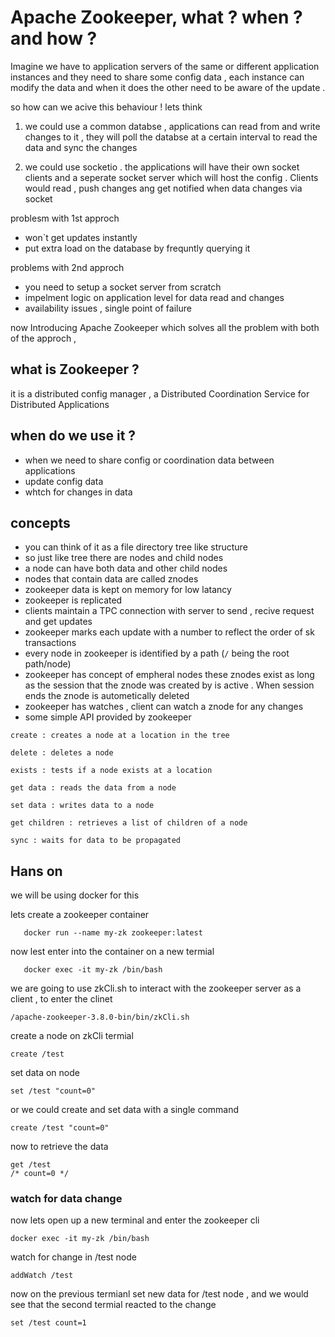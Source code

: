 # Apache Zookeeper,  what ? when ? and how ?

Imagine we have to application servers of the same or different application instances and they need to share some config data , each instance can modify the data and when it does the other need to be aware of the update .

so how can we acive this behaviour ! lets think

1. we could use a common databse , applications can read from and write changes to it , they will poll the databse at a certain interval to read the data and sync the changes 

2. we could use socketio . the applications will have their own socket clients and a seperate socket server which will host the config . Clients would read , push changes ang get notified when data changes via socket 

problesm with 1st approch 
- won`t get updates instantly 
- put extra load on the database by frequntly querying it 

problems with 2nd approch
- you need to setup a socket server from scratch 
- impelment logic on application level for data read and changes 
- availability issues , single point of failure 

now Introducing Apache Zookeeper which solves all the problem with both of the approch , 

## what is Zookeeper ?
it is a distributed config manager , a Distributed Coordination Service for Distributed Applications

## when do we use it ?
- when we need to share config or coordination data between applications 
- update config data 
- whtch for changes in data 

## concepts 

- you can think of it as a file directory tree like structure 
- so just like tree there are nodes and child nodes 
- a node can have both data and other child nodes
- nodes that contain data are called znodes
- zookeeper data is kept on memory for low latancy 
- zookeeper is replicated 
- clients maintain a TPC connection with server to send , recive request and get updates 
- zookeeper marks each update with a number to reflect the order of sk transactions 
- every node in zookeeper is identified by a path 
(`/` being the root path/node)
- zookeeper has concept of empheral nodes these znodes exist as long as the session that the znode was created by is active . When session ends the znode is autometically deleted 
- zookeeper has watches , client can watch a znode for any changes 
- some simple API provided by zookeeper

```
create : creates a node at a location in the tree

delete : deletes a node

exists : tests if a node exists at a location

get data : reads the data from a node

set data : writes data to a node

get children : retrieves a list of children of a node

sync : waits for data to be propagated

```

## Hans on 
 we will be using docker for this 

 lets create a zookeeper container 
 ```
    docker run --name my-zk zookeeper:latest
 ```

 now lest enter into the container on a new termial 

 ```
    docker exec -it my-zk /bin/bash
 ```

we are going to use zkCli.sh to interact with the zookeeper server as a client , to enter the clinet 

```
/apache-zookeeper-3.8.0-bin/bin/zkCli.sh
```

create a node on zkCli termial 

```
create /test 

```

set data on node 

```
set /test "count=0"
```
or we could create and set data with a single command 

```
create /test "count=0"
```

now to retrieve the data 

```
get /test 
/* count=0 */ 
```

### watch for data change 

now lets open up a new terminal and enter the zookeeper cli
 ```
 docker exec -it my-zk /bin/bash
 ```
 watch for change in /test node 

```
addWatch /test
```
now on the previous termianl set new data for /test node , and we would see that the second termial reacted to the change 

```
set /test count=1
```

